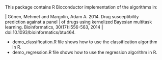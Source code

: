 This package contains R Bioconductor implementation of the algorithms in: 

|	Gönen, Mehmet and Margolin, Adam A. 2014. Drug susceptibility prediction against a panel 
|	of drugs using kernelized Bayesian multitask learning. Bioinformatics, 30(17):i556-563, 2014
|	doi:10.1093/bioinformatics/btu464.

* demo_classification.R file shows how to use the classification algorithm in R.
* demo_regression.R file shows how to use the regression algorithm in R.

